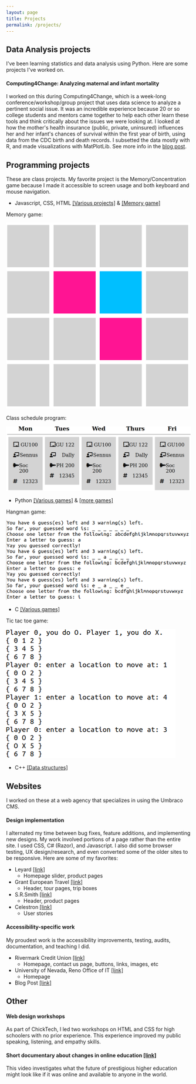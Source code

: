 ```yaml
---
layout: page
title: Projects
permalink: /projects/
---
```


## Data Analysis projects
I've been learning statistics and data analysis using Python. Here are some projects I've worked on.

#### Computing4Change: Analyzing maternal and infant mortality 

I worked on this during Computing4Change, which is a week-long conference/workshop/group project that uses data science to analyze a pertinent social issue. It was an incredible experience because 20 or so college students and mentors came together to help each other learn these tools and think critically about the issues we were looking at. I looked at how the mother's health insurance (public, private, uninsured) influences her and her infant's chances of survival within the first year of birth, using data from the CDC birth and death records. I subsetted the data mostly with R, and made visualizations with MatPlotLib. See more info in the [blog post](../Computing4Change).

## Programming projects
These are class projects. My favorite project is the Memory/Concentration game because I made it accessible to screen usage and both keyboard and mouse navigation.

* Javascript, CSS, HTML [[Various projects]](https://website-cs290.herokuapp.com) & [[Memory game]](../memory-game.html)

Memory game:

![memory game](/images/memory.png)

Class schedule program:

![class schedule program](/images/classschedule.png)

* Python [[Various games]](https://github.com/csrs/CS160-python) & [[more games]](https://github.com/csrs/CS162-python)

Hangman game:

![Hangman game](/images/hangman.png)

* C [[Various games]](https://github.com/csrs/CS133C)

Tic tac toe game:

![tic tac toe game](/images/tictactoe.png)

* C++ [[Data structures]](https://github.com/csrs/CS260-data-structures)

## Websites
I worked on these at a web agency that specializes in using the Umbraco CMS. 

#### Design implementation
I alternated my time between bug fixes, feature additions, and implementing new designs. My work involved portions of a page rather than the entire site. I used CSS, C# (Razor), and Javascript. I also did some browser testing, UX design/research, and even converted some of the older sites to be responsive. Here are some of my favorites:
* Leyard [[link]](https://www.leyard.com/) 
    * Homepage slider, product pages
* Grant European Travel [[link]](https://www.getours.com)
    * Header, tour pages, trip boxes
* S.R.Smith [[link]](https://srsmith.com/)
    * Header, product pages
* Celestron [[link]](https://www.celestron.com/)
    * User stories

#### Accessibility-specific work
My proudest work is the accessibility improvements, testing, audits, documentation, and teaching I did. 
* Rivermark Credit Union [[link]](https://www.rivermarkcu.org)
    * Homepage, contact us page, buttons, links, images, etc
* University of Nevada, Reno Office of IT [[link]](https://oit.unr.edu/) 
    * Homepage
* Blog Post [[link]](https://skrift.io/issues/umbraco-and-web-accessibility/)

## Other

#### Web design workshops
As part of ChickTech, I led two workshops on HTML and CSS for high schoolers with no prior experience. This experience improved my public speaking, listening, and empathy skills.

#### Short documentary about changes in online education [[link]](https://www.youtube.com/watch?v=kp7DKzTxFSw)
This video investigates what the future of prestigious higher education might look like if it was online and available to anyone in the world. 
